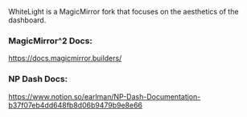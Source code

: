 WhiteLight is a MagicMirror fork that focuses on the aesthetics of the dashboard.

### MagicMirror^2 Docs:

https://docs.magicmirror.builders/

### NP Dash Docs:

https://www.notion.so/earlman/NP-Dash-Documentation-b37f07eb4dd648fb8d06b9479b9e8e66
